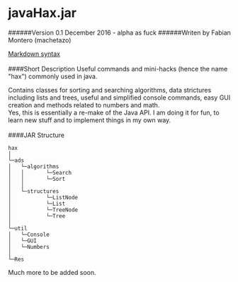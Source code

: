 # javaHax.jar
######Version 0.1 December 2016 - alpha as fuck
######Writen by Fabian Montero (machetazo)

[Markdown syntax](https://github.com/adam-p/markdown-here/wiki/Markdown-Cheatsheet)
<br/></br>
####Short Description
Useful commands and mini-hacks (hence the name "hax") commonly used in java.

Contains classes for sorting and searching algorithms, data strictures including lists and trees, useful and simplified console commands, easy GUI creation and methods related to numbers and math.  
Yes, this is essentially a re-make of the Java API. I am doing it for fun, to learn new stuff and to implement things in my own way. 
<br/></br>
####JAR Structure
```
hax   
│
└─ads
│   └─algorithms
│   │       └─Search
│   │       └─Sort
│   │
│   └─structures
│           └─ListNode
│           └─List
│           └─TreeNode
│           └─Tree
│   
└─util
│   └─Console
│   └─GUI
│   └─Numbers
│
└─Res
```
Much more to be added soon.





